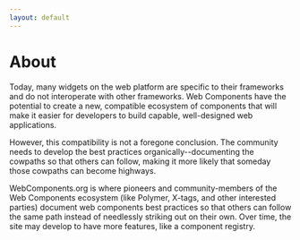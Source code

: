 ```yaml
---
layout: default
---
```


# About

Today, many widgets on the web platform are specific to their frameworks and do not interoperate with other frameworks. Web Components have the potential to create a new, compatible ecosystem of components that will make it easier for developers to build capable, well-designed web applications. 

However, this compatibility is not a foregone conclusion. The community needs to develop the best practices organically--documenting the cowpaths so that others can follow, making it more likely that someday those cowpaths can become highways.

WebComponents.org is where pioneers and community-members of the Web Components ecosystem (like Polymer, X-tags, and other interested parties) document web components best practices so that others can follow the same path instead of needlessly striking out on their own. Over time, the site may develop to have more features, like a component registry.